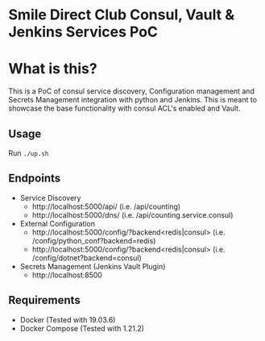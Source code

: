 # Smile Direct Club Consul, Vault & Jenkins Services PoC

# What is this?
This is a PoC of consul service discovery, Configuration management and Secrets Management integration with python and Jenkins.
This is meant to showcase the base functionality with consul ACL's enabled and Vault.


## Usage
Run `./up.sh`
## Endpoints
- Service Discovery
    - http://localhost:5000/api/<service> (i.e. /api/counting)
    - http://localhost:5000/dns/<DNS FQN> (i.e. /api/counting.service.consul)
- External Configuration
    - http://localhost:5000/config/<key>?backend<redis|consul> (i.e. /config/python_conf?backend=redis)
    - http://localhost:5000/config/<key>?backend<redis|consul> (i.e. /config/dotnet?backend=consul)
- Secrets Management (Jenkins Vault Plugin)
    - http://localhost:8500
## Requirements
- Docker (Tested with 19.03.6)
- Docker Compose (Tested with 1.21.2)
